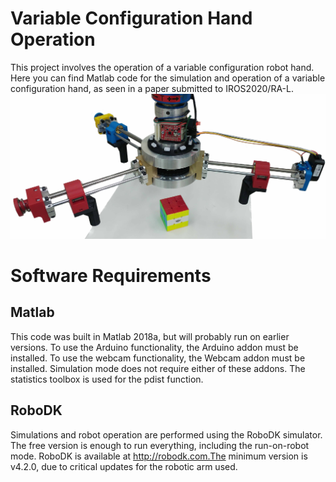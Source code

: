 
# Variable Configuration Hand Operation
 This project involves the operation of a variable configuration robot hand.
 Here you can find Matlab code for the simulation and operation of a variable configuration hand, as seen in a paper submitted to IROS2020/RA-L.
 ![The variable configuration hand ](https://github.com/Yoavgolan1/Variable-Configuration-Hand-Operation/blob/master/Hand_Pic.jpg)

# Software Requirements

## Matlab
This code was built in Matlab 2018a, but will probably run on earlier versions. To use the Arduino functionality, the Arduino addon must be installed. To use the webcam functionality, the Webcam addon must be installed. Simulation mode does not require either of these addons. The statistics toolbox is used for the pdist function.

## RoboDK
Simulations and robot operation are performed using the RoboDK simulator. The free version is enough to run everything, including the run-on-robot mode. RoboDK is available at http://robodk.com.The minimum version is v4.2.0, due to critical updates for the robotic arm used.
